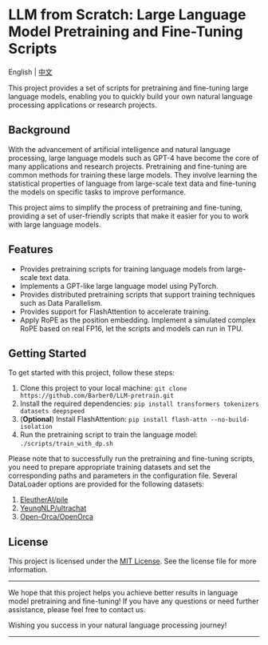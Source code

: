 # LLM from Scratch: Large Language Model Pretraining and Fine-Tuning Scripts

English | [中文](README-cn.md)

This project provides a set of scripts for pretraining and fine-tuning large language models, enabling you to quickly build your own natural language processing applications or research projects.

## Background

With the advancement of artificial intelligence and natural language processing, large language models such as GPT-4 have become the core of many applications and research projects. Pretraining and fine-tuning are common methods for training these large models. They involve learning the statistical properties of language from large-scale text data and fine-tuning the models on specific tasks to improve performance.

This project aims to simplify the process of pretraining and fine-tuning, providing a set of user-friendly scripts that make it easier for you to work with large language models.

## Features

- Provides pretraining scripts for training language models from large-scale text data.
- Implements a GPT-like large language model using PyTorch.
- Provides distributed pretraining scripts that support training techniques such as Data Parallelism.
- Provides support for FlashAttention to accelerate training.
- Apply RoPE as the position embedding. Implement a simulated complex RoPE based on real FP16, let the scripts and models can run in TPU.

## Getting Started

To get started with this project, follow these steps:

1. Clone this project to your local machine: `git clone https://github.com/Barber0/LLM-pretrain.git`
2. Install the required dependencies: `pip install transformers tokenizers datasets deepspeed`
3. (**Optional**) Install FlashAttention: `pip install flash-attn --no-build-isolation`
4. Run the pretraining script to train the language model: `./scripts/train_with_dp.sh`

Please note that to successfully run the pretraining and fine-tuning scripts, you need to prepare appropriate training datasets and set the corresponding paths and parameters in the configuration file. Several DataLoader options are provided for the following datasets:

1. [EleutherAI/pile](https://huggingface.co/datasets/EleutherAI/pile)
2. [YeungNLP/ultrachat](https://huggingface.co/datasets/YeungNLP/ultrachat)
3. [Open-Orca/OpenOrca](https://huggingface.co/datasets/Open-Orca/OpenOrca)

## License

This project is licensed under the [MIT License](LICENSE). See the license file for more information.

---

We hope that this project helps you achieve better results in language model pretraining and fine-tuning! If you have any questions or need further assistance, please feel free to contact us.

Wishing you success in your natural language processing journey!

---
